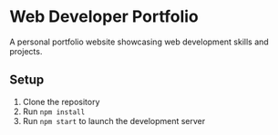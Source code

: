 # Web Developer Portfolio

A personal portfolio website showcasing web development skills and projects.

## Setup

1. Clone the repository
2. Run `npm install`
3. Run `npm start` to launch the development server